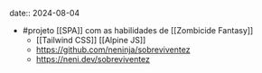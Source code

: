 date:: 2024-08-04

- #projeto [[SPA]] com as habilidades de [[Zombicide Fantasy]]
	- [[Tailwind CSS]] [[Alpine JS]]
	- https://github.com/neninja/sobreviventez
	- https://neni.dev/sobreviventez